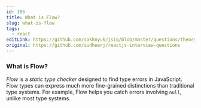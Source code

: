 ```yaml
---
id: 186
title: What is Flow?
slug: what-is-flow
tags:
  - react
editLink: https://github.com/sakhnyuk/jsiq/blob/master/questions/theory/react/186.md
original: https://github.com/sudheerj/reactjs-interview-questions
---
```


### What is Flow?

_Flow_ is a _static type checker_ designed to find type errors in JavaScript. Flow types can express much more fine-grained distinctions than traditional type systems. For example, Flow helps you catch errors involving `null`, unlike most type systems.